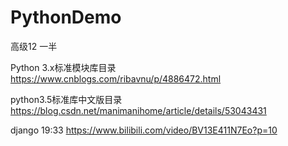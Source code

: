 # PythonDemo
高级12  一半


Python 3.x标准模块库目录
https://www.cnblogs.com/ribavnu/p/4886472.html


python3.5标准库中文版目录
https://blog.csdn.net/manimanihome/article/details/53043431

django  19:33
https://www.bilibili.com/video/BV13E411N7Eo?p=10